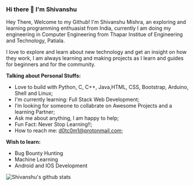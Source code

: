 ### Hi there 👋 I'm Shivanshu

Hey There, Welcome to my Github! I'm Shivanshu Mishra, an exploring and learning programming enthuasist from India, currently I am doing my engineering in Computer Engineering from Thapar Institue of Engineering and Technology, Patiala. 
<p>I love to explore and learn about new technology and get an insight on how they work, I am always learning and making projects as I learn and guides for beginners and for the community.</p>

**Talking about Personal Stuffs:**
- Love to build with Python, C, C++, Java,HTML, CSS, Bootstrap, Arduino, Shell and Linux;
- I'm currently learning: Full Stack Web Development;
- I’m looking for someone to collabrate on Awesome Projects and a learning Partner;
- Ask me about anything, I am happy to help;
- Fun Fact: Never Stop Learning!!;
- How to reach me: d0tc0m1@protonmail.com;

**Wish to learn:**
- Bug Bounty Hunting
- Machine Learning
- Android and IOS Development

![Shivanshu's github stats](https://github-readme-stats.vercel.app/api?username=Shivanshu10&show_icons=true&hide_border=true)

